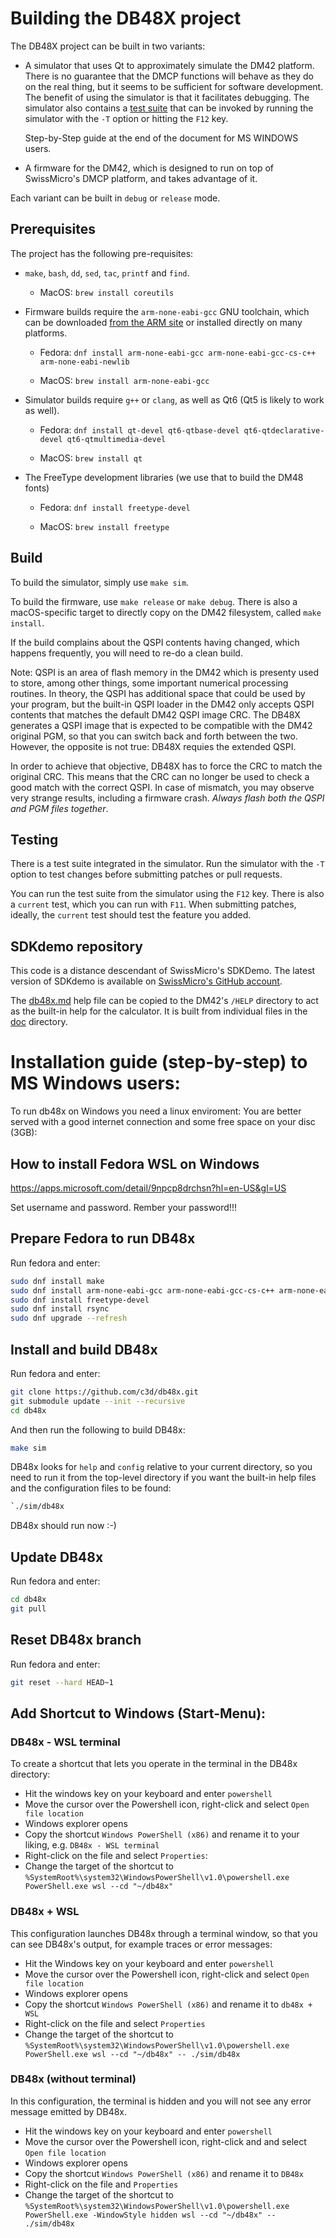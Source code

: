 # Building the DB48X project

The DB48X project can be built in two variants:

* A simulator that uses Qt to approximately simulate the DM42 platform. There is
  no guarantee that the DMCP functions will behave as they do on the real thing,
  but it seems to be sufficient for software development. The benefit of using
  the simulator is that it facilitates debugging. The simulator also contains a
  [test suite](https://www.youtube.com/watch?v=vT-I3UlROtA) that can be invoked
  by running the simulator with the `-T` option or hitting the `F12` key.

  Step-by-Step guide at the end of the document for MS WINDOWS users.

* A firmware for the DM42, which is designed to run on top of SwissMicro's DMCP
  platform, and takes advantage of it.

Each variant can be built in `debug` or `release` mode.


## Prerequisites

The project has the following pre-requisites:

* `make`, `bash`, `dd`, `sed`, `tac`, `printf` and `find`.

  * MacOS: `brew install coreutils`

* Firmware builds require the `arm-none-eabi-gcc` GNU toolchain, which can be
  downloaded [from the ARM site](https://developer.arm.com/open-source/gnu-toolchain/gnu-rm/downloads)
  or installed directly on many platforms.

  * Fedora: `dnf install arm-none-eabi-gcc arm-none-eabi-gcc-cs-c++ arm-none-eabi-newlib`

  * MacOS: `brew install arm-none-eabi-gcc`

* Simulator builds require `g++` or `clang`, as well as Qt6 (Qt5 is likely to
  work as well).

  * Fedora: `dnf install qt-devel qt6-qtbase-devel qt6-qtdeclarative-devel qt6-qtmultimedia-devel`

  * MacOS: `brew install qt`

* The FreeType development libraries (we use that to build the DM48 fonts)

  * Fedora: `dnf install freetype-devel`

  * MacOS: `brew install freetype`



## Build

To build the simulator, simply use `make sim`.

To build the firmware, use `make release` or `make debug`. There is also a
macOS-specific target to directly copy on the DM42 filesystem, called
`make install`.

If the build complains about the QSPI contents having changed, which
happens frequently, you will need to re-do a clean build.

Note: QSPI is an area of flash memory in the DM42 which is presenty used to
store, among other things, some important numerical processing routines. In
theory, the QSPI has additional space that could be used by your program, but
the built-in QSPI loader in the DM42 only accepts QSPI contents that matches
the default DM42 QSPI image CRC. The DB48X generates a QSPI image that is
expected to be compatible with the DM42 original PGM, so that you can switch
back and forth between the two. However, the opposite is not true: DB48X
requies the extended QSPI.

In order to achieve that objective, DB48X has to force the CRC to match
the original CRC. This means that the CRC can no longer be used to check
a good match with the correct QSPI. In case of mismatch, you may observe
very strange results, including a firmware crash. _Always flash both the
QSPI and PGM files together_.


## Testing

There is a test suite integrated in the simulator. Run the simulator with the
`-T` option to test changes before submitting patches or pull requests.

You can run the test suite from the simulator using the `F12` key. There is
also a `current` test, which you can run with `F11`. When submitting patches,
ideally, the `current` test should test the feature you added.


## SDKdemo repository

This code is a distance descendant of SwissMicro's SDKDemo.
The latest version of SDKdemo is available on
[SwissMicro's GitHub account](https://github.com/swissmicros/SDKdemo).

The [db48x.md](help/db48x.md) help file can be copied to the DM42's `/HELP`
directory to act as the built-in help for the calculator. It is built
from individual files in the [doc](doc/) directory.

# Installation guide (step-by-step) to MS Windows users:

To run db48x on Windows you need a linux enviroment:
You are better served with a good internet connection and some free space on your disc (3GB):

## How to install Fedora WSL on Windows

https://apps.microsoft.com/detail/9npcp8drchsn?hl=en-US&gl=US

Set username and password.
Rember your password!!!

## Prepare Fedora to run DB48x

Run fedora and enter:

```bash
sudo dnf install make
sudo dnf install arm-none-eabi-gcc arm-none-eabi-gcc-cs-c++ arm-none-eabi-newlibsudo dnf install qt-devel qt6-qtbase-devel qt6-qtdeclarative-devel qt6-qtmultimedia-devel
sudo dnf install freetype-devel
sudo dnf install rsync
sudo dnf upgrade --refresh
```

## Install and build DB48x

Run fedora and enter:

```bash
git clone https://github.com/c3d/db48x.git
git submodule update --init --recursive
cd db48x
```

And then run the following to build DB48x:
```bash
make sim
```

DB48x looks for `help` and `config` relative to your current directory, so you
need to run it from the top-level directory if you want the built-in help files
and the configuration files to be found:

```bash
`./sim/db48x
```

DB48x should run now :-)

## Update DB48x

Run fedora and enter:

```bash
cd db48x
git pull
```

## Reset DB48x branch

Run fedora and enter:

```bash
git reset --hard HEAD~1
```

## Add Shortcut to Windows (Start-Menu):

###  DB48x - WSL terminal

To create a shortcut that lets you operate in the terminal in the DB48x
directory:

* Hit the windows key on your keyboard and enter `powershell`
* Move the cursor over the Powershell icon, right-click and select
  `Open file location`
* Windows explorer opens
* Copy the shortcut `Windows PowerShell (x86)`  and rename it to your liking,
  e.g. `DB48x - WSL terminal`
* Right-click on the file and select `Properties`:
* Change the target of the shortcut to
  `%SystemRoot%\system32\WindowsPowerShell\v1.0\powershell.exe PowerShell.exe wsl --cd "~/db48x"`


###  DB48x + WSL

This configuration launches DB48x through a terminal window, so that you can see
DB48x's output, for example traces or error messages:

* Hit the Windows key on your keyboard and enter `powershell`
* Move the cursor over the Powershell icon, right-click and select
  `Open file location`
* Windows explorer opens
* Copy the shortcut `Windows PowerShell (x86)`  and rename it to `db48x + WSL`
* Right-click on the file and select `Properties`
* Change the target of the shortcut to
  `%SystemRoot%\system32\WindowsPowerShell\v1.0\powershell.exe PowerShell.exe wsl --cd "~/db48x" -- ./sim/db48x`

###  DB48x (without terminal)

In this configuration, the terminal is hidden and you will not see any error
message emitted by DB48x.

* Hit the windows key on your keyboard and enter `powershell`
* Move the cursor over the Powershell icon, right-click and and select
  `Open file location`
* Windows explorer opens
* Copy the shortcut `Windows PowerShell (x86)`  and rename it to `DB48x`
* Right-click on the file and `Properties`
* Change the target of the shortcut to
  `%SystemRoot%\system32\WindowsPowerShell\v1.0\powershell.exe PowerShell.exe -WindowStyle hidden wsl --cd "~/db48x" -- ./sim/db48x`
